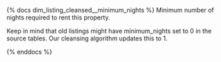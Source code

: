 {% docs dim_listing_cleansed__minimum_nights %} Minimum number of nights required to rent this property.

Keep in mind that old listings might have minimum_nights set to 0 in the source tables. Our cleansing algorithm updates this to 1.

{% enddocs %}